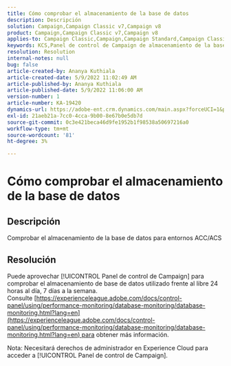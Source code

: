 ```yaml
---
title: Cómo comprobar el almacenamiento de la base de datos
description: Descripción
solution: Campaign,Campaign Classic v7,Campaign v8
product: Campaign,Campaign Classic v7,Campaign v8
applies-to: Campaign Classic,Campaign,Campaign Standard,Campaign Classic v7,Campaign v8
keywords: KCS,Panel de control de Campaign de almacenamiento de la base de datos
resolution: Resolution
internal-notes: null
bug: false
article-created-by: Ananya Kuthiala
article-created-date: 5/9/2022 11:02:49 AM
article-published-by: Ananya Kuthiala
article-published-date: 5/9/2022 11:06:00 AM
version-number: 1
article-number: KA-19420
dynamics-url: https://adobe-ent.crm.dynamics.com/main.aspx?forceUCI=1&pagetype=entityrecord&etn=knowledgearticle&id=c733588c-87cf-ec11-a7b5-0022480a8e40
exl-id: 21aeb21a-7cc0-4cca-9b00-8e67b0e5db7d
source-git-commit: 0c3e421beca46d9fe1952b1f98538a50697216a0
workflow-type: tm+mt
source-wordcount: '81'
ht-degree: 3%

---
```


# Cómo comprobar el almacenamiento de la base de datos

## Descripción

Comprobar el almacenamiento de la base de datos para entornos ACC/ACS

## Resolución


Puede aprovechar [!UICONTROL Panel de control de Campaign] para comprobar el almacenamiento de base de datos utilizado frente al libre 24 horas al día, 7 días a la semana. Consulte [https://experienceleague.adobe.com/docs/control-panel/using/performance-monitoring/database-monitoring/database-monitoring.html?lang=en](https://experienceleague.adobe.com/docs/control-panel/using/performance-monitoring/database-monitoring/database-monitoring.html?lang=en) para obtener más información.



Nota: Necesitará derechos de administrador en Experience Cloud para acceder a [!UICONTROL Panel de control de Campaign].
